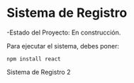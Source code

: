 <h1> Sistema de Registro</h1>

-Estado del Proyecto: En construcción. 

Para ejecutar el sistema, debes poner:

```npm install react```

Sistema de Registro 2

